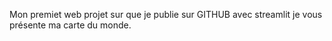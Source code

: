 Mon premiet web projet sur que je publie sur GITHUB avec streamlit je vous présente ma carte du monde.